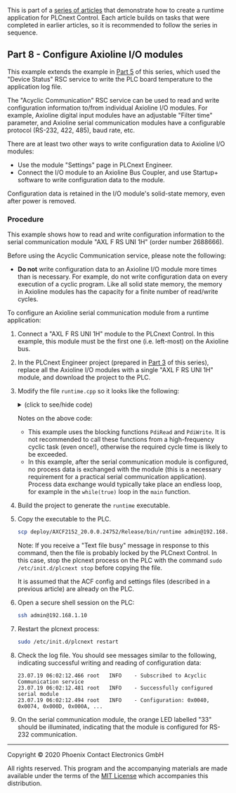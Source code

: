 This is part of a [series of articles](https://github.com/PLCnext/SampleRuntime) that demonstrate how to create a runtime application for PLCnext Control. Each article builds on tasks that were completed in earlier articles, so it is recommended to follow the series in sequence.

## Part 8 - Configure Axioline I/O modules

This example extends the example in [Part 5](../Part-05/README.md) of this series, which used the "Device Status" RSC service to write the PLC board temperature to the application log file.

The "Acyclic Communication" RSC service can be used to read and write configuration information to/from individual Axioline I/O modules. For example, Axioline digital input modules have an adjustable "Filter time" parameter, and Axioline serial communication modules have a configurable protocol (RS-232, 422, 485), baud rate, etc.

There are at least two other ways to write configuration data to Axioline I/O modules:
   - Use the module "Settings" page in PLCnext Engineer.
   - Connect the I/O module to an Axioline Bus Coupler, and use Startup+ software to write configuration data to the module.

Configuration data is retained in the I/O module's solid-state memory, even after power is removed.

### Procedure

This example shows how to read and write configuration information to the serial communication module "AXL F RS UNI 1H" (order number 2688666).

Before using the Acyclic Communication service, please note the following:

- **Do not** write configuration data to an Axioline I/O module more times than is necessary. For example, do not write configuration data on every execution of a cyclic program. Like all solid state memory, the memory in Axioline modules has the capacity for a finite number of read/write cycles.

To configure an Axioline serial communication module from a runtime application:

1. Connect a "AXL F RS UNI 1H" module to the PLCnext Control. In this example, this module must be the first one (i.e. left-most) on the Axioline bus.

1. In the PLCnext Engineer project (prepared in [Part 3](../Part-03/README.md) of this series), replace all the Axioline I/O modules with a single "AXL F RS UNI 1H" module, and download the project to the PLC.

1. Modify the file `runtime.cpp` so it looks like the following:
   <details>
   <summary>(click to see/hide code)</summary>

   ```cpp
   //
   // Copyright (c) 2019 Phoenix Contact GmbH & Co. KG. All rights reserved.
   // Licensed under the MIT. See LICENSE file in the project root for full license information.
   // SPDX-License-Identifier: MIT
   //
   #include "Arp/System/ModuleLib/Module.h"
   #include "Arp/System/Commons/Logging.h"
   #include "Arp/Plc/AnsiC/Domain/PlcOperationHandler.h"
   #include "Arp/System/Rsc/ServiceManager.hpp"
   #include "Arp/Io/Axioline/Services/IAcyclicCommunicationService.hpp"
   #include "Arp/Io/Axioline/Services/PdiParam.hpp"
   #include "Arp/Io/Axioline/Services/PdiResult.hpp"

   #include <syslog.h>
   #include <libgen.h>

   using namespace Arp;
   using namespace Arp::System::Rsc;
   using namespace Arp::Io::Axioline::Services;
   using namespace Arp::System::Commons::Diagnostics::Logging;

   bool initialised = false;  // The RSC service is available
   bool configured = false;   // The serial module is configured
   bool processing = false;   // Axioline I/O is available

   IAcyclicCommunicationService::Ptr acyclicCommunicationService;  // Reference to the RSC service
   PdiParam pdiParam;            // PDI parameters
   vector<uint8> writeData(16);  // Data written to the serial module
   vector<uint8> readData;   // Data read from the serial module
   PdiResult transferResult;     // Result of the PDI data transfer

   // Configure serial module
   void configSerial()
   {
      Log::Info("Call of configSerial");

      if(acyclicCommunicationService != NULL)
      {
         // The basic communication settings - baud rate, data bits, parity and
         // stop bits - are written to an AXL F RS UNI 1H module installed on the local Axioline bus.

         // Module access data.
         pdiParam.Slot = 1;  // Serial module is the first module on the Axioline bus
         pdiParam.Subslot = 0;
         pdiParam.Index = 0x0080; // Parameter table
         pdiParam.Subindex = 0;

         // Serial module configuration data.
         // For the meaning of configuration codes, refer to data sheet 8533_en_04 "AXL F RS UNI 1H", pp 26-30.
         writeData[0] = 0x40; // DTR control via Process Data; RS-232 interface; Transparent protocol.
         writeData[1] = 0x74; // Baud rate (9600), Data bits (8), Parity (None) and Stop bits (1).
         writeData[2] = 0x0D; // First delimiter = CR.
         writeData[3] = 0x0A; // Second delimiter = LF.
         writeData[4] = 0x24; // If a character is received with an error (e.g. parity error), the character '$' is stored.
         writeData[5] = 0x00; // Not used.
         writeData[6] = 0x00; // Not used.
         writeData[7] = 0x00; // Not used.
         writeData[8] = 0x00; // Reserved.
         writeData[9] = 0x00; // Data exchange via Process Data.
         writeData[10] = 0x00; // Lead time.
         writeData[11] = 0x00; // Lag time.
         writeData[12] = 0x00; // Reserved.
         writeData[13] = 0x00; // Reserved.
         writeData[14] = 0x00; // Reserved.
         writeData[15] = 0x00; // Reserved.

         // Write configuration data to the serial module
         transferResult = acyclicCommunicationService->PdiWrite(pdiParam, writeData);

         if (transferResult.ErrorCode == 0)
         {
            Log::Info("Successfully configured serial module");
            configured = true;

            // Read configuration data back from the module
            transferResult = acyclicCommunicationService->PdiRead(pdiParam, readData);

            if (transferResult.ErrorCode == 0)
            {
               if (readData.size() != 16)
               {
                  Log::Error("Unexpected response from serial module. Expected 16 bytes, got {0}", readData.size());
               }
               else
               {
                  Log::Info("Configuration: 0x{0:04X}, 0x{1:04X}, 0x{2:04X}, 0x{3:04X}, ...", readData[0], readData[1], readData[2], readData[3]);
               }
            }
            else
            {
            // For the meaning of error codes, refer to user manual 8663_en_03 "AXL F SYS DIAG", Table 2-3.
            Log::Error("Could not read configuration from serial module. Error code: 0x{0:04X} Additional info: 0x{1:04X}", transferResult.ErrorCode, transferResult.AddInfo);
            configured = false;
            }
         }
         else
         {
            // For the meaning of error codes, refer to user manual 8663_en_03 "AXL F SYS DIAG", Table 2-3.
            Log::Error("Could not configure serial module. Error code: 0x{0:04X} Additional info: 0x{1:04X}", transferResult.ErrorCode, transferResult.AddInfo);
            configured = false;
         }
      }
      else
      {
         Log::Error("Could not configure serial module - RSC service not available");
         configured = false;
      }
   }

   // Initialise PLCnext RSC services
   void initServices()
   {
      if(!initialised)
      {
         Log::Info("Call of initServices");

         acyclicCommunicationService = ServiceManager::GetService<IAcyclicCommunicationService>();

         if(acyclicCommunicationService != NULL)
         {
            Log::Info("Subscribed to Acyclic Communication service");
            initialised = true;
         }
         else
         {
            Log::Error("Could not subscribe to Acyclic Communication service");
         }

         configSerial();
      }
   }

   // Callback function for the PLC state
   void plcOperationHandler(enum PlcOperation operation)
   {
      switch (operation)
      {
         case PlcOperation_Load:
            Log::Info("Call of PLC Load");
            break;

         case PlcOperation_Setup:
            Log::Info("Call of PLC Setup");
            break;

         case PlcOperation_StartCold:
            Log::Info("Call of PLC Start Cold");
            processing = true;
            break;

         case PlcOperation_StartWarm:
            Log::Info("Call of PLC Start Warm");
            // When this state-change occurs, the firmware is ready to serve requests.
            initServices();
            processing = true;
            break;

         case PlcOperation_StartHot:
            Log::Info("Call of PLC Start Hot");
            processing = true;
            break;

         case PlcOperation_Stop:
            Log::Info("Call of PLC Stop");
            processing = false;
            break;

         case PlcOperation_Reset:
            Log::Info("Call of PLC Reset");
            processing = false;
            break;

         case PlcOperation_Unload:
            Log::Info("Call of PLC Unload");
            processing = false;
            break;

         case PlcOperation_None:
            Log::Info("Call of PLC None");
            break;

         default:
            Log::Error("Call of unknown PLC state");
            break;
      }
   }

   int main(int argc, char** argv)
   {
      // Register the status update callback
      // This is important to get the status of the "firmware ready" event, "PlcOperation_StartWarm"
      ArpPlcDomain_SetHandler(plcOperationHandler);

      // Ask plcnext for access to its services
      // Use syslog for logging until the PLCnext logger is ready
      openlog ("runtime", LOG_CONS | LOG_PID | LOG_NDELAY, LOG_LOCAL1);

      // Process command line arguments
      string acfSettingsRelPath("");

      if(argc != 2)
      {
         syslog (LOG_ERR, "Invalid command line arguments. Only relative path to the acf.settings file must be passed");
         return -1;
      }
      else
      {
         acfSettingsRelPath = argv[1];
         syslog(LOG_INFO, string("Arg Acf settings file path: " + acfSettingsRelPath).c_str());
      }

      char szExePath[PATH_MAX];
      ssize_t count = readlink("/proc/self/exe", szExePath, PATH_MAX);
      string strDirPath;
      if (count != -1) {
         strDirPath = dirname(szExePath);
      }
      string strSettingsFile(strDirPath);
         strSettingsFile += "/" + acfSettingsRelPath;
      syslog(LOG_INFO, string("Acf settings file path: " + strSettingsFile).c_str());

      // Intialize PLCnext module application
      // Arguments:
      //  arpBinaryDir:    Path to Arp binaries
      //  applicationName: Arbitrary Name of Application
      //  acfSettingsPath: Path to *.acf.settings document to set application up
      if (ArpSystemModule_Load("/usr/lib", "runtime", strSettingsFile.c_str()) != 0)
      {
         syslog (LOG_ERR, "Could not load Arp System Module");
         return -1;
      }
      syslog (LOG_INFO, "Loaded Arp System Module");
      closelog();

      // Cyclic processing
      while (true)
      {
         if (processing)
         {
            // Exchange data with serial module here
         }
         // Wait a short time before repeating
         sleep(1);
      }
   }
   ```

   </details>

   Notes on the above code:
   - This example uses the blocking functions `PdiRead` and `PdiWrite`. It is not recommended to call these functions from a high-frequency cyclic task (even once!), otherwise the required cycle time is likely to be exceeded.
   - In this example, after the  serial communication module is configured, no process data is exchanged with the module (this is a necessary requirement for a practical serial communication application). Process data exchange would typically take place an endless loop, for example in the `while(true)` loop in the `main` function.

1. Build the project to generate the `runtime` executable.

1. Copy the executable to the PLC.

   ```bash
   scp deploy/AXCF2152_20.0.0.24752/Release/bin/runtime admin@192.168.1.10:~/projects/runtime
   ```

   Note: If you receive a "Text file busy" message in response to this command, then the file is probably locked by the PLCnext Control. In this case, stop the plcnext process on the PLC with the command `sudo /etc/init.d/plcnext stop` before copying the file.

   It is assumed that the ACF config and settings files (described in a previous article) are already on the PLC.

1. Open a secure shell session on the PLC:

   ```bash
   ssh admin@192.168.1.10
   ```

1. Restart the plcnext process:

   ```bash
   sudo /etc/init.d/plcnext restart
   ```

1. Check the log file. You should see messages similar to the following, indicating successful writing and reading of configuration data:

   ```text
   23.07.19 06:02:12.466 root   INFO    - Subscribed to Acyclic Communication service
   23.07.19 06:02:12.481 root   INFO    - Successfully configured serial module
   23.07.19 06:02:12.494 root   INFO    - Configuration: 0x0040, 0x0074, 0x000D, 0x000A, ...
   ```

1. On the serial communication module, the orange LED labelled "33" should be illuminated, indicating that the module is configured for RS-232 communication.

---

Copyright © 2020 Phoenix Contact Electronics GmbH

All rights reserved. This program and the accompanying materials are made available under the terms of the [MIT License](http://opensource.org/licenses/MIT) which accompanies this distribution.

